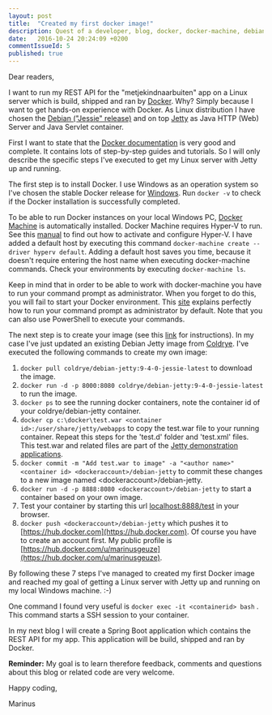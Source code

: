 ```yaml
---
layout: post
title:  "Created my first docker image!"
description: Quest of a developer, blog, docker, docker-machine, debian, jetty
date:   2016-10-24 20:24:09 +0200
commentIssueId: 5
published: true
---
```


Dear readers,

I want to run my REST API for the "metjekindnaarbuiten" app on a Linux server which is build, shipped and ran by [Docker](https://www.docker.com). Why? Simply because I want to get hands-on experience with Docker. As Linux distribution I have chosen the [Debian ("Jessie" release)](https://www.debian.org) and on top [Jetty](http://www.eclipse.org/jetty) as Java HTTP (Web) Server and Java Servlet container.
 
First I want to state that the [Docker documentation](https://docs.docker.com) is very good and complete. It contains lots of step-by-step guides and tutorials. So I will only describe the specific steps I've executed to get my Linux server with Jetty up and running.  

The first step is to install Docker. I use Windows as an operation system so I've chosen the stable Docker release for [Windows](https://docs.docker.com/docker-for-windows). Run ```docker -v``` to check if the Docker installation is successfully completed. 

To be able to run Docker instances on your local Windows PC, [Docker Machine](https://docs.docker.com/machine) is automatically installed. Docker Machine requires Hyper-V to run. See this [manual](https://docs.docker.com/machine/drivers/hyper-v) to find out how to activate and configure Hyper-V. I have added a default host by executing this command ```docker-machine create --driver hyperv default```. Adding a default host saves you time, because it doesn't require entering the host name when executing docker-machine commands. Check your environments by executing ```docker-machine ls```.

Keep in mind that in order to be able to work with docker-machine you have to run your command prompt as administrator. When you forget to do this, you will fail to start your Docker environment. This [site](https://www.cnet.com/how-to/always-run-a-program-in-administrator-mode-in-windows-10) explains perfectly how to run your command prompt as administrator by default. Note that you can also use PowerShell to execute your commands.

The next step is to create your image (see this [link](https://docs.docker.com/engine/tutorials/dockerimages) for instructions). In my case I've just updated an existing Debian Jetty image from [Coldrye](https://github.com/coldrye-docker/coldrye-debian-jetty). I've executed the following commands to create my own image:

 1. ```docker pull coldrye/debian-jetty:9-4-0-jessie-latest``` to download the image. 
 2. ```docker run -d -p 8000:8080 coldrye/debian-jetty:9-4-0-jessie-latest``` to run the image.
 3. ```docker ps``` to see the running docker containers, note the container id of your coldrye/debian-jetty container.
 4. ```docker cp c:\docker\test.war <container id>:/user/share/jetty/webapps``` to copy the test.war file to your running container. Repeat this steps for the 'test.d' folder and 'test.xml' files. This test.war and related files are part of the [Jetty demonstration applications](http://www.eclipse.org/jetty/documentation/9.3.x/quickstart-deploying-webapps.html).
 5. ```docker commit -m "Add test.war to image" -a "<author name>" <container id> <dockeraccount>/debian-jetty``` to commit these changes to a new image named \<dockeraccount\>/debian-jetty.
 6. ```docker run -d -p 8888:8080 <dockeraccount>/debian-jetty``` to start a container based on your own image. 
 7. Test your container by starting this url [localhost:8888/test](localhost:8888/test) in your browser.
 7. ```docker push <dockeraccount>/debian-jetty``` which pushes it to [https://hub.docker.com](https://hub.docker.com). Of course you have to create an account first. My public profile is [https://hub.docker.com/u/marinusgeuze](https://hub.docker.com/u/marinusgeuze).

By following these 7 steps I've managed to created my first Docker image and reached my goal of getting a Linux server with Jetty up and running on my local Windows machine. :-)

One command I found very useful is ```docker exec -it <containerid> bash``` . This command starts a SSH session to your container.

In my next blog I will create a Spring Boot application which contains the REST API for my app. This application will be build, shipped and ran by Docker.

**Reminder:** My goal is to learn therefore feedback, comments and questions about this blog or related code are very welcome.

Happy coding,

Marinus